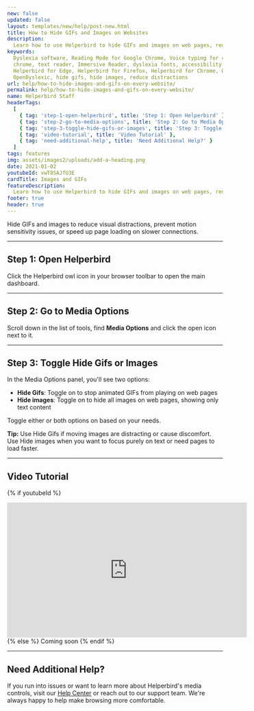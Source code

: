 ```yaml
---
new: false
updated: false
layout: templates/new/help/post-new.html
title: How to Hide GIFs and Images on Websites
description:
  Learn how to use Helperbird to hide GIFs and images on web pages, reducing distractions and improving focus while browsing.
keywords:
  Dyslexia software, Reading Mode for Google Chrome, Voice typing for chrome, Text to speech for
  chrome, text reader, Immersive Reader, dyslexia fonts, accessibility software, dyslexia software,
  Helperbird for Edge, Helperbird for Firefox, Helperbird for Chrome, Opendyslexic for Chrome,
  OpenDyslexic, hide gifs, hide images, reduce distractions
url: help/how-to-hide-images-and-gifs-on-every-website/
permalink: help/how-to-hide-images-and-gifs-on-every-website/
name: Helperbird Staff
headerTags:
  [
    { tag: 'step-1-open-helperbird', title: 'Step 1: Open Helperbird' },
    { tag: 'step-2-go-to-media-options', title: 'Step 2: Go to Media Options' },
    { tag: 'step-3-toggle-hide-gifs-or-images', title: 'Step 3: Toggle Hide Gifs or Images' },
    { tag: 'video-tutorial', title: 'Video Tutorial' },
    { tag: 'need-additional-help', title: 'Need Additional Help?' }
  ]
tags: features
img: assets/images2/uploads/add-a-heading.png
date: 2021-01-02
youtubeId: vwT8SAJfU3E
cardTitle: Images and GIFs
featureDescription:
  Learn how to use Helperbird to hide GIFs and images on web pages, reducing distractions and improving focus while browsing.
footer: true
header: true
---
```


Hide GIFs and images to reduce visual distractions, prevent motion sensitivity issues, or speed up page loading on slower connections.

---

## Step 1: Open Helperbird

Click the Helperbird owl icon in your browser toolbar to open the main dashboard.


---

## Step 2: Go to Media Options

Scroll down in the list of tools, find **Media Options** and click the open icon next to it.

---

## Step 3: Toggle Hide Gifs or Images

In the Media Options panel, you'll see two options:
- **Hide Gifs**: Toggle on to stop animated GIFs from playing on web pages
- **Hide images**: Toggle on to hide all images on web pages, showing only text content

Toggle either or both options on based on your needs.


**Tip:** Use Hide Gifs if moving images are distracting or cause discomfort. Use Hide images when you want to focus purely on text or need pages to load faster.

---

## Video Tutorial

{% if youtubeId %}
<iframe width="560" height="315" class="aspect-square rounded-2xl mb-8 mt-8" src="https://www.youtube-nocookie.com/embed/{{ youtubeId }}?si=6BtkhydcpJ8UFQ_l" title="YouTube video player" frameborder="0" allow="accelerometer; autoplay; clipboard-write; encrypted-media; gyroscope; picture-in-picture; web-share" allowfullscreen></iframe>
{% else %}
Coming soon
{% endif %}

---

## Need Additional Help?

If you run into issues or want to learn more about Helperbird's media controls, visit our [Help Center](https://www.helperbird.com/help) or reach out to our support team. We're always happy to help make browsing more comfortable.